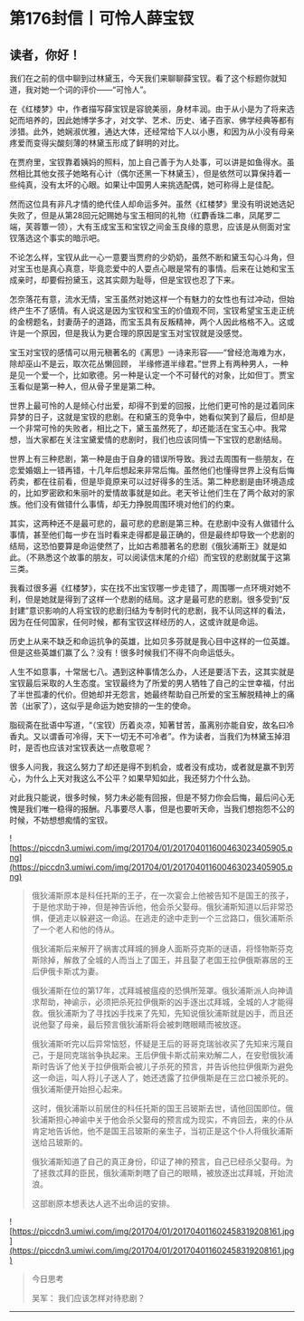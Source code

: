# 第176封信丨可怜人薛宝钗

## 读者，你好！

我们在之前的信中聊到过林黛玉，今天我们来聊聊薛宝钗。看了这个标题你就知道，我对她一个词的评价——“可怜人”。

在《红楼梦》中，作者描写薛宝钗是容貌美丽，身材丰润。由于从小是为了将来选妃而培养的，因此她博学多才，对文学、艺术、历史、诸子百家、佛学经典等都有涉猎。此外，她娴淑优雅，通达大体，还经常给下人以小惠，和因为从小没有母亲疼爱而变得尖酸刻薄的林黛玉形成了鲜明的对比。

在贾府里，宝钗靠着姨妈的照料，加上自己善于为人处事，可以讲是如鱼得水。虽然相比其他女孩子她略有心计（偶尔还黑一下林黛玉），但是依然可以算保持着一些纯真，没有太坏的心眼。如果让中国男人来挑选配偶，她可称得上是佳配。

然而这位具有非凡才情的绝代佳人却命运多舛。虽然《红楼梦》里没有明说她选妃失败了，但是从第28回元妃赐她与宝玉相同的礼物（红麝香珠二串，凤尾罗二端，芙蓉簟一领），大有玉成宝玉和宝钗之间金玉良缘的意思，应该是从侧面对宝钗落选这个事实的暗示吧。

不论怎么样，宝钗从此一心一意要当贾府的少奶奶，虽然不断和黛玉勾心斗角，但对宝玉也是真心真意，毕竟恋爱中的人耍点心眼是常有的事情。后来在让她和宝玉成亲时，却要假扮黛玉，这其实颇为耻辱，但是宝钗也忍了下来。

怎奈落花有意，流水无情，宝玉虽然对她这样一个有魅力的女性也有过冲动，但始终产生不了感情。有人说这是因为宝钗和宝玉的价值观不同，宝钗希望宝玉走正统的金榜题名，封妻荫子的道路，而宝玉具有反叛精神，两个人因此格格不入。这或许是一个原因，但是我认为更合理的原因是宝玉对宝钗就是没感觉。

宝玉对宝钗的感情可以用元稹著名的《离思》一诗来形容——“曾经沧海难为水，除却巫山不是云，取次花丛懒回顾， 半缘修道半缘君。”世界上有两种男人，一种是见一个爱一个，比如歌德。另一种是认定一个不可替代的对象，比如但丁。贾宝玉看似是第一种人，但从骨子里是第二种。

世界上最可怜的人是倾心付出爱，却得不到爱的回报，比他们更可怜的是过着同床异梦的日子，这就是宝钗的悲剧。在和黛玉的竞争中，她看似笑到了最后，但却是一个非常可怜的失败者，相比之下，黛玉虽然死了，却还能活在宝玉心中。我常想，当大家都在关注宝黛爱情的悲剧时，我们也应该同情一下宝钗的悲剧结局。

世界上有三种悲剧，第一种是由于自身的错误所导致。我过去周围有一些朋友，在恋爱婚姻上一错再错，十几年后想起来非常后悔。虽然他们也懂得世界上没有后悔药卖，都在往前看，但是毕竟原来可以过好得多的生活。第二种悲剧是由环境造成的，比如罗密欧和朱丽叶的爱情故事就是如此。老天爷让他们生在了两个敌对的家族。他们没有做错什么事情，却无力挣脱周围环境对他们的约束。

其实，这两种还不是最可悲的，最可悲的悲剧是第三种。在悲剧中没有人做错什么事情，甚至他们每一步在当时看来走得都是最正确的，但是最终却导致一个悲剧的结局，这恐怕要算是命运使然了，比如古希腊著名的悲剧《俄狄浦斯王》就是如此。（不熟悉这个故事的朋友，可以阅读信末尾的介绍）而宝钗的悲剧就属于这第三类。

我看过很多遍《红楼梦》，实在找不出宝钗哪一步走错了，周围哪一点环境对她不利，但是她就是得到了这样一个悲剧的结局。这才是最可悲的悲剧。很多受到“反封建”意识影响的人将宝钗的悲剧归结为专制时代的悲剧，我不认同这样的看法，因为在任何国家，任何时候，都有宝钗这样经历的人，这或许就是命运。

历史上从来不缺乏和命运抗争的英雄，比如贝多芬就是我心目中这样的一位英雄。但是这些英雄们赢了么？没有！很多时候我们不得不向命运低头。

人生不如意事，十常居七八。遇到这种事情怎么办，人还是要活下去，这其实就是宝钗最后采取的人生态度。宝钗最终为了所爱的男人牺牲了自己的尘世幸福，付出了半世孤凄的代价。但她却并无怨言，她最终帮助自己所爱的宝玉解脱精神上的痛苦（出家了），这似乎是命运为她安排的一生的使命。

脂砚斋在批语中写道，“（宝钗）历着炎凉，知著甘苦，虽离别亦能自安，故名曰冷香丸。又以谓香可冷得，天下一切无不可冷者”。作为读者，当我们为林黛玉掉泪时，是否也应该对宝钗表达一点敬意呢？

很多人问我，我这么努力了却还是得不到机会，或者没有成功，或者就是赢不到芳心，为什么上天对我这么不公平？如果早知如此，我还努力个什么劲。

对此我只能说，很多时候，努力未必能有回报，但是不努力你会后悔，最后问心无愧是我们唯一稳得的报酬。凡事要尽人事，但是也要听天命，当我们想抱怨不公的时候，不妨想想痴情的宝钗。

![https://piccdn3.umiwi.com/img/201704/01/201704011600463023405905.png](https://piccdn3.umiwi.com/img/201704/01/201704011600463023405905.png)

> 俄狄浦斯原本是科任托斯的王子，在一次宴会上他被告知不是国王的孩子，于是他求助于神，但是神告诉他，他会杀父娶母。俄狄浦斯知道以后非常恐惧，便逃走以躲避这一命运。在逃走的途中走到一个三岔路口，俄狄浦斯杀了一个老人和他的侍从。
> 
> 
> 
> 俄狄浦斯后来解开了祸害忒拜城的狮身人面斯芬克斯的谜语，将怪物斯芬克斯除掉，解救了全城的人而当上了国王，并且娶了老国王拉伊俄斯寡居的王后伊俄卡斯忒为妻。
> 
> 
> 
> 俄狄浦斯在位的第17年，忒拜城被瘟疫的恐惧所笼罩。俄狄浦斯派人向神请求帮助，神谕示，必须把杀死拉伊俄斯的凶手逐出忒拜城，全城的人才能得救。俄狄浦斯为了寻找凶手找来了先知，先知说俄狄浦斯就是凶手，而且还说他娶了母亲，最后预言俄狄浦斯将会被刺瞎眼睛而被放逐。
> 
> 
> 
> 俄狄浦斯听完以后异常恼怒，怀疑是王后的哥哥克瑞翁收买了先知来污蔑自己，于是同克瑞翁争执起来。王后伊俄卡斯忒前来劝解二人，在安慰俄狄浦斯时告诉了他关于拉伊俄斯会被儿子杀死的预言，并告诉他拉伊俄斯为避免这一命运，叫人将儿子送人了，她还透露了拉伊俄斯是在三岔口被杀死的。俄狄浦斯便开始担心起来。
> 
> 
> 
> 这时，俄狄浦斯以前居住的科任托斯的国王吕玻斯去世，请他回国即位。俄狄浦斯担心神谕中关于他会杀父娶母的预言成为现实，不肯回去，来的仆从肯定地告诉他，他不是国王吕玻斯的亲生子，当初正是这个仆人将俄狄浦斯送给吕玻斯的。
> 
> 
> 
> 俄狄浦斯知道了自己的真正身份，印证了神的预言，自己已经杀父娶母。为了拯救忒拜的臣民，俄狄浦斯刺瞎了自己的眼睛，被放逐出忒拜城，开始流浪。
> 
> 
> 
> 这部剧原本想表达人逃不出命运的安排。

![https://piccdn3.umiwi.com/img/201704/01/201704011602458319208161.jpg](https://piccdn3.umiwi.com/img/201704/01/201704011602458319208161.jpg)

> 今日思考
> 
> 吴军： 我们应该怎样对待悲剧？

---
